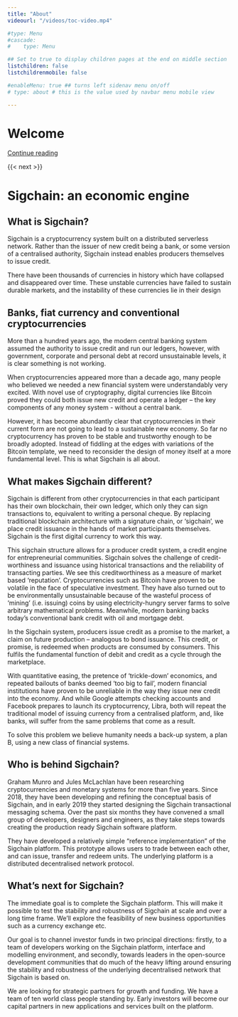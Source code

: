 ```yaml
---
title: "About"
videourl: "/videos/toc-video.mp4"

#type: Menu
#cascade:
#    type: Menu

## Set to true to display children pages at the end on middle section
listchildren: false
listchildrenmobile: false

#enableMenu: true ## turns left sidenav menu on/off
# type: about # this is the value used by navbar menu mobile view

---
```


# Welcome

[Continue reading](/main/partners)

{{< next >}}

# Sigchain: an economic engine

## What is Sigchain?

Sigchain is a cryptocurrency system built on a distributed serverless network. Rather than the issuer of new credit being a bank, or some version of a centralised authority, Sigchain instead enables producers themselves to issue credit.

There have been thousands of currencies in history which have collapsed and disappeared over time. These unstable currencies have failed to sustain durable markets, and the instability of these currencies lie in their design

## Banks, fiat currency and conventional cryptocurrencies

More than a hundred years ago, the modern central banking system assumed the authority to issue credit and run our ledgers, however, with government, corporate and personal debt at record unsustainable levels, it is clear something is not working.

When cryptocurrencies appeared more than a decade ago, many people who believed we needed a new financial system were understandably very excited. With novel use of cryptography, digital currencies like Bitcoin proved they could both issue new credit and operate a ledger – the key components of any money system - without a central bank.

However, it has become abundantly clear that cryptocurrencies in their current form are not going to lead to a sustainable new economy. So far no cryptocurrency has proven to be stable and trustworthy enough to be broadly adopted. Instead of fiddling at the edges with variations of the Bitcoin template, we need to reconsider the design of money itself at a more fundamental level. This is what Sigchain is all about.

## What makes Sigchain different?

Sigchain is different from other cryptocurrencies in that each participant has their own blockchain, their own ledger, which only they can sign transactions to, equivalent to writing a personal cheque. By replacing traditional blockchain architecture with a signature chain, or ‘sigchain’, we place credit issuance in the hands of market participants themselves. Sigchain is the first digital currency to work this way.

This sigchain structure allows for a producer credit system, a credit engine for entrepreneurial communities. Sigchain solves the challenge of credit-worthiness and issuance using historical transactions and the reliability of transacting parties. We see this creditworthiness as a measure of market based ‘reputation’.
Cryptocurrencies such as Bitcoin have proven to be volatile in the face of speculative investment. They have also turned out to be environmentally unsustainable because of the wasteful process of ‘mining’ (i.e. issuing) coins by using electricity-hungry server farms to solve arbitrary mathematical problems. Meanwhile, modern banking backs today’s conventional bank credit with oil and mortgage debt.

In the Sigchain system, producers issue credit as a promise to the market, a claim on future production – analogous to bond issuance. This credit, or promise, is redeemed when products are consumed by consumers. This fulfils the fundamental function of debit and credit as a cycle through the marketplace.

With quantitative easing, the pretence of ‘trickle-down’ economics, and repeated bailouts of banks deemed ‘too big to fail’, modern financial institutions have proven to be unreliable in the way they issue new credit into the economy. And while Google attempts checking accounts and Facebook prepares to launch its cryptocurrency, Libra, both will repeat the traditional model of issuing currency from a centralised platform, and, like banks, will suffer from the same problems that come as a result.

To solve this problem we believe humanity needs a back-up system, a plan B, using a new class of financial systems.

## Who is behind Sigchain?

Graham Munro and Jules McLachlan have been researching cryptocurrencies and monetary systems for more than five years. Since 2018, they have been developing and refining the conceptual basis of Sigchain, and in early 2019 they started designing the Sigchain transactional messaging schema. Over the past six months they have convened a small group of developers, designers and engineers, as they take steps towards creating the production ready Sigchain software platform.

They have developed a relatively simple “reference implementation” of the Sigchain platform. This prototype allows users to trade between each other, and can issue, transfer and redeem units. The underlying platform is a distributed decentralised network protocol. 

## What’s next for Sigchain?

The immediate goal is to complete the Sigchain platform. This will make it possible to test the stability and robustness of Sigchain at scale and over a long time frame. We’ll explore the feasibility of new business opportunities such as a currency exchange etc.

Our goal is to channel investor funds in two principal directions: firstly, to a team of developers working on the Sigchain platform, interface and modelling environment, and secondly, towards leaders in the open-source development communities that do much of the heavy lifting around ensuring the stability and robustness of the underlying decentralised network that Sigchain is based on. 

We are looking for strategic partners for growth and funding. We have a team of ten world class people standing by. Early investors will become our capital partners in new applications and services built on the platform.
